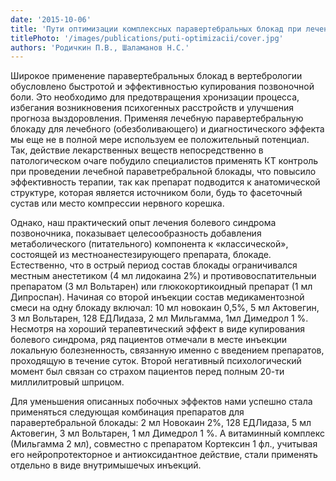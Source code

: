 ```yaml
---
date: '2015-10-06'
title: 'Пути оптимизации комплексных паравертебральных блокад при лечении дорсопатий'
titlePhoto: '/images/publications/puti-optimizacii/cover.jpg'
authors: 'Родичкин П.В., Шаламанов Н.С.'
---
```

Широкое применение паравертебральных блокад в вертебрологии обусловлено быстротой и эффективностью купирования позвоночной боли. Это необходимо для предотвращения хронизации процесса, избегания возникновения психогенных расстройств и улучшения прогноза выздоровления. Применяя лечебную паравертебральную блокаду для лечебного (обезболивающего) и диагностического эффекта мы еще не в полной мере используем ее положительный потенциал. Так, действие лекарственных веществ непосредственно в патологическом очаге побудило специалистов применять КТ контроль при проведении лечебной параветребральной блокады, что повысило эффективность терапии, так как препарат подводится к анатомической структуре, которая является источником боли, будь то фасеточный сустав или место компрессии нервного корешка.


Однако, наш практический опыт лечения болевого синдрома позвоночника, показывает целесообразность добавления метаболического (питательного) компонента к «классической», состоящей из местноанестезирующего препарата, блокаде. Естественно, что в острый период состав блокады ограничивался местным анестетиком (4 мл лидокаина 2%) и противовоспатительныи препаратом (3 мл Вольтарен) или глюкокортикоидный препарат (1 мл Дипроспан). Начиная со второй инъекции состав медикаментозной смеси на одну блокаду включал: 10 мл новокаин 0,5%, 5 мл Актовегин, 3 мл Вольтарен, 128 ЕДЛидаза, 2 мл Мильгамма, 1мл Димедрол 1 %. Несмотря на хороший терапевтический эффект в виде купирования болевого синдрома, ряд пациентов отмечали в месте инъекции локальную болезненность, связанную именно с введением препаратов, проходящую в течение суток. Второй негативный психологический момент был связан со страхом пациентов перед полным 20-ти миллилитровый шприцом.


Для уменьшения описанных побочных эффектов нами успешно стала применяться следующая комбинация препаратов для паравертебральной блокады: 2 мл Новокаин 2%, 128 ЕДЛидаза, 5 мл Актовегин, 3 мл Вольтарен,
1 мл Димедрол 1 %. А витаминный комплекс (Мильгамма 2 мл), совместно с препаратом Кортексин 1 фл., учитывая его нейропротекторное и антиоксидантное действие, стали применять отдельно в виде внутримышечых инъекций.